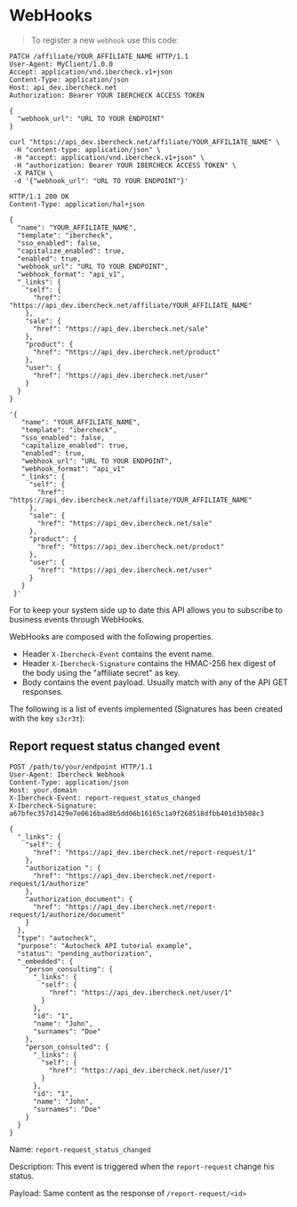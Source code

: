 # WebHooks

> To register a new `webhook` use this code:

```http
PATCH /affiliate/YOUR_AFFILIATE_NAME HTTP/1.1
User-Agent: MyClient/1.0.0
Accept: application/vnd.ibercheck.v1+json
Content-Type: application/json
Host: api_dev.ibercheck.net
Authorization: Bearer YOUR IBERCHECK ACCESS TOKEN

{
  "webhook_url": "URL TO YOUR ENDPOINT"
}
```

```shell
curl "https://api_dev.ibercheck.net/affiliate/YOUR_AFFILIATE_NAME" \
 -H "content-type: application/json" \
 -H "accept: application/vnd.ibercheck.v1+json" \
 -H "authorization: Bearer YOUR IBERCHECK ACCESS TOKEN" \
 -X PATCH \
 -d '{"webhook_url": "URL TO YOUR ENDPOINT"}'
```

```http
HTTP/1.1 200 OK
Content-Type: application/hal+json

{
  "name": "YOUR_AFFILIATE_NAME",
  "template": "ibercheck",
  "sso_enabled": false,
  "capitalize_enabled": true,
  "enabled": true,
  "webhook_url": "URL TO YOUR ENDPOINT",
  "webhook_format": "api_v1",
  "_links": {
    "self": {
      "href": "https://api_dev.ibercheck.net/affiliate/YOUR_AFFILIATE_NAME"
    },
    "sale": {
      "href": "https://api_dev.ibercheck.net/sale"
    },
    "product": {
      "href": "https://api_dev.ibercheck.net/product"
    },
    "user": {
      "href": "https://api_dev.ibercheck.net/user"
    }
  }
}
```

```shell
'{
   "name": "YOUR_AFFILIATE_NAME",
   "template": "ibercheck",
   "sso_enabled": false,
   "capitalize_enabled": true,
   "enabled": true,
   "webhook_url": "URL TO YOUR ENDPOINT",
   "webhook_format": "api_v1"
   "_links": {
     "self": {
       "href": "https://api_dev.ibercheck.net/affiliate/YOUR_AFFILIATE_NAME"
     },
     "sale": {
       "href": "https://api_dev.ibercheck.net/sale"
     },
     "product": {
       "href": "https://api_dev.ibercheck.net/product"
     },
     "user": {
       "href": "https://api_dev.ibercheck.net/user"
     }
   }
 }'
```

For to keep your system side up to date this API allows you to subscribe to business events through WebHooks.

WebHooks are composed with the following properties.

* Header `X-Ibercheck-Event` contains the event name.
* Header `X-Ibercheck-Signature` contains the HMAC-256 hex digest of the body using the "affiliate secret" as key.
* Body contains the event payload. Usually match with any of the API GET responses.

The following is a list of events implemented (Signatures has been created with the key `s3cr3t`):

## Report request status changed event

```http
POST /path/to/your/endpoint HTTP/1.1
User-Agent: Ibercheck Webhook
Content-Type: application/json
Host: your.domain
X-Ibercheck-Event: report-request_status_changed
X-Ibercheck-Signature: a67bfec357d1429e7e0616bad8b5dd06b16165c1a9f268518dfbb401d3b508c3

{
  "_links": {
    "self": {
      "href": "https://api_dev.ibercheck.net/report-request/1"
    },
    "authorization ": {
      "href": "https://api_dev.ibercheck.net/report-request/1/authorize"
    },
    "authorization_document": {
      "href": "https://api_dev.ibercheck.net/report-request/1/authorize/document"
    }
  },
  "type": "autocheck",
  "purpose": "Autocheck API tutorial example",
  "status": "pending_authorization",
  "_embedded": {
    "person_consulting": {
      "_links": {
        "self": {
          "href": "https://api_dev.ibercheck.net/user/1"
        }
      },
      "id": "1",
      "name": "John",
      "surnames": "Doe"
    },
    "person_consulted": {
      "_links": {
        "self": {
          "href": "https://api_dev.ibercheck.net/user/1"
        }
      },
      "id": "1",
      "name": "John",
      "surnames": "Doe"
    }
  }
}
```

Name: `report-request_status_changed`

Description: This event is triggered when the `report-request` change his status.

Payload: Same content as the response of `/report-request/<id>`
